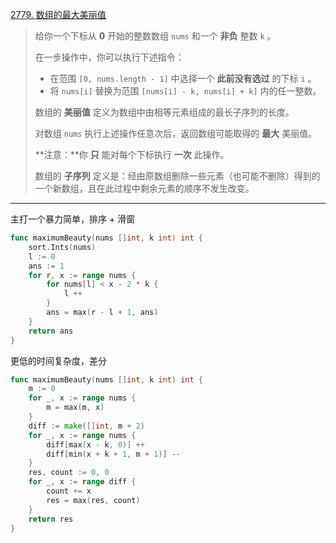 [2779. 数组的最大美丽值](https://leetcode.cn/problems/maximum-beauty-of-an-array-after-applying-operation/)

> 给你一个下标从 **0** 开始的整数数组 `nums` 和一个 **非负** 整数 `k` 。
>
> 在一步操作中，你可以执行下述指令：
>
> - 在范围 `[0, nums.length - 1]` 中选择一个 **此前没有选过** 的下标 `i` 。
> - 将 `nums[i]` 替换为范围 `[nums[i] - k, nums[i] + k]` 内的任一整数。
>
> 数组的 **美丽值** 定义为数组中由相等元素组成的最长子序列的长度。
>
> 对数组 `nums` 执行上述操作任意次后，返回数组可能取得的 **最大** 美丽值。
>
> **注意：**你 **只** 能对每个下标执行 **一次** 此操作。
>
> 数组的 **子序列** 定义是：经由原数组删除一些元素（也可能不删除）得到的一个新数组，且在此过程中剩余元素的顺序不发生改变。

---

主打一个暴力简单，排序 + 滑窗

```go
func maximumBeauty(nums []int, k int) int {
    sort.Ints(nums)
    l := 0
    ans := 1
    for r, x := range nums {
        for nums[l] < x - 2 * k {
            l ++
        }
        ans = max(r - l + 1, ans)
    }
    return ans
}
```

更低的时间复杂度，差分

```go
func maximumBeauty(nums []int, k int) int {
    m := 0
    for _, x := range nums {
        m = max(m, x)
    }
    diff := make([]int, m + 2)
    for _, x := range nums {
        diff[max(x - k, 0)] ++
        diff[min(x + k + 1, m + 1)] --
    }
    res, count := 0, 0
    for _, x := range diff {
        count += x
        res = max(res, count)
    }
    return res
}
```

